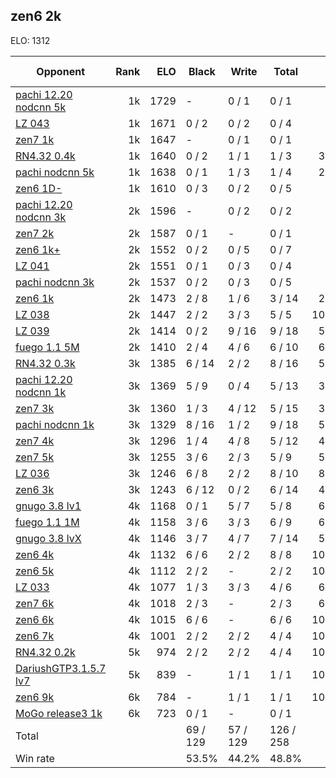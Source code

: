 ## zen6 2k ##

ELO: 1312

Opponent | Rank | ELO | Black | Write | Total | Win rate
---------|-----:|----:|-------|-------|-------|-------:
[pachi 12.20 nodcnn 5k](pachi%2012.20%20nodcnn%205k.md) | 1k | 1729 | - | 0 / 1 | 0 / 1 | 0.0%
[LZ 043](LZ%20043.md) | 1k | 1671 | 0 / 2 | 0 / 2 | 0 / 4 | 0.0%
[zen7 1k](zen7%201k.md) | 1k | 1647 | - | 0 / 1 | 0 / 1 | 0.0%
[RN4.32 0.4k](RN4.32%200.4k.md) | 1k | 1640 | 0 / 2 | 1 / 1 | 1 / 3 | 33.3%
[pachi nodcnn 5k](pachi%20nodcnn%205k.md) | 1k | 1638 | 0 / 1 | 1 / 3 | 1 / 4 | 25.0%
[zen6 1D-](zen6%201D-.md) | 1k | 1610 | 0 / 3 | 0 / 2 | 0 / 5 | 0.0%
[pachi 12.20 nodcnn 3k](pachi%2012.20%20nodcnn%203k.md) | 2k | 1596 | - | 0 / 2 | 0 / 2 | 0.0%
[zen7 2k](zen7%202k.md) | 2k | 1587 | 0 / 1 | - | 0 / 1 | 0.0%
[zen6 1k+](zen6%201k+.md) | 2k | 1552 | 0 / 2 | 0 / 5 | 0 / 7 | 0.0%
[LZ 041](LZ%20041.md) | 2k | 1551 | 0 / 1 | 0 / 3 | 0 / 4 | 0.0%
[pachi nodcnn 3k](pachi%20nodcnn%203k.md) | 2k | 1537 | 0 / 2 | 0 / 3 | 0 / 5 | 0.0%
[zen6 1k](zen6%201k.md) | 2k | 1473 | 2 / 8 | 1 / 6 | 3 / 14 | 21.4%
[LZ 038](LZ%20038.md) | 2k | 1447 | 2 / 2 | 3 / 3 | 5 / 5 | 100.0%
[LZ 039](LZ%20039.md) | 2k | 1414 | 0 / 2 | 9 / 16 | 9 / 18 | 50.0%
[fuego 1.1 5M](fuego%201.1%205M.md) | 2k | 1410 | 2 / 4 | 4 / 6 | 6 / 10 | 60.0%
[RN4.32 0.3k](RN4.32%200.3k.md) | 3k | 1385 | 6 / 14 | 2 / 2 | 8 / 16 | 50.0%
[pachi 12.20 nodcnn 1k](pachi%2012.20%20nodcnn%201k.md) | 3k | 1369 | 5 / 9 | 0 / 4 | 5 / 13 | 38.5%
[zen7 3k](zen7%203k.md) | 3k | 1360 | 1 / 3 | 4 / 12 | 5 / 15 | 33.3%
[pachi nodcnn 1k](pachi%20nodcnn%201k.md) | 3k | 1329 | 8 / 16 | 1 / 2 | 9 / 18 | 50.0%
[zen7 4k](zen7%204k.md) | 3k | 1296 | 1 / 4 | 4 / 8 | 5 / 12 | 41.7%
[zen7 5k](zen7%205k.md) | 3k | 1255 | 3 / 6 | 2 / 3 | 5 / 9 | 55.6%
[LZ 036](LZ%20036.md) | 3k | 1246 | 6 / 8 | 2 / 2 | 8 / 10 | 80.0%
[zen6 3k](zen6%203k.md) | 3k | 1243 | 6 / 12 | 0 / 2 | 6 / 14 | 42.9%
[gnugo 3.8 lv1](gnugo%203.8%20lv1.md) | 4k | 1168 | 0 / 1 | 5 / 7 | 5 / 8 | 62.5%
[fuego 1.1 1M](fuego%201.1%201M.md) | 4k | 1158 | 3 / 6 | 3 / 3 | 6 / 9 | 66.7%
[gnugo 3.8 lvX](gnugo%203.8%20lvX.md) | 4k | 1146 | 3 / 7 | 4 / 7 | 7 / 14 | 50.0%
[zen6 4k](zen6%204k.md) | 4k | 1132 | 6 / 6 | 2 / 2 | 8 / 8 | 100.0%
[zen6 5k](zen6%205k.md) | 4k | 1112 | 2 / 2 | - | 2 / 2 | 100.0%
[LZ 033](LZ%20033.md) | 4k | 1077 | 1 / 3 | 3 / 3 | 4 / 6 | 66.7%
[zen7 6k](zen7%206k.md) | 4k | 1018 | 2 / 3 | - | 2 / 3 | 66.7%
[zen6 6k](zen6%206k.md) | 4k | 1015 | 6 / 6 | - | 6 / 6 | 100.0%
[zen6 7k](zen6%207k.md) | 4k | 1001 | 2 / 2 | 2 / 2 | 4 / 4 | 100.0%
[RN4.32 0.2k](RN4.32%200.2k.md) | 5k | 974 | 2 / 2 | 2 / 2 | 4 / 4 | 100.0%
[DariushGTP3.1.5.7 lv7](DariushGTP3.1.5.7%20lv7.md) | 5k | 839 | - | 1 / 1 | 1 / 1 | 100.0%
[zen6 9k](zen6%209k.md) | 6k | 784 | - | 1 / 1 | 1 / 1 | 100.0%
[MoGo release3 1k](MoGo%20release3%201k.md) | 6k | 723 | 0 / 1 | - | 0 / 1 | 0.0%
Total | | | 69 / 129 | 57 / 129 | 126 / 258 | 
Win rate| | | 53.5% | 44.2% | 48.8% | 
